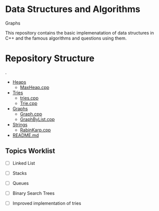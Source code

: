 # Data Structures and Algorithms
<summary>Graphs</summary>

This repository contains the basic implemenatation of data structures in C++ and the famous algorithms and questions using them. 

# Repository Structure
.
 * [Heaps](./Heaps)
   * [MaxHeap.cpp](./Heaps/MaxHeap.cpp)
 * [Tries](./Tries)
   * [tries.cpp](./Tries/tries.cpp)
   * [Trie.cpp](./Tries/Trie.cpp)
 * [Graphs](./Graphs)
   * [Graph.cpp](./Graphs/Graph.cpp)
   * [GraphByList.cpp](./Graphs/GraphByList.cpp)
 * [Strings](./Strings)
   * [RabinKarp.cpp](./Strings/RabinKarp.cpp)
 * [README.md](./README.md)

## Topics Worklist
- [ ] Linked List
- [ ] Stacks
- [ ] Queues
- [ ] Binary Search Trees
- [ ] Improved implementation of tries


